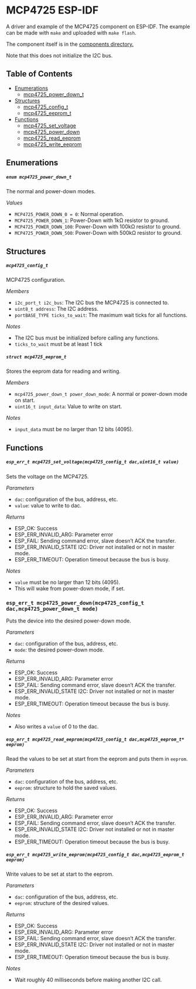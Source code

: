 MCP4725 ESP-IDF
===============

A driver and example of the MCP4725 component on ESP-IDF. 
The example can be made with `make` and uploaded with `make flash`. 

The component itself is in the [components directory.](components/)

Note that this does not initialize the I2C bus.

Table of Contents
-----------------
* [Enumerations](#enumerations)
  * [mcp4725_power_down_t](#enum-mcp4725_power_down_t)
* [Structures](#structures)
  * [mcp4725_config_t](#struct-mcp4725_config_t)
  * [mcp4725_eeprom_t](#struct-mcp4725_eeprom_t)
* [Functions](#functions)
  * [mcp4725_set_voltage](#esp_err_t-mcp4725_set_voltagemcp4725_config_t-dacuint16_t-value)
  * [mcp4725_power_down](#esp_err_t-mcp4725_power_downmcp4725_config_t-dacmcp4725_power_down_t-mode)
  * [mcp4725_read_eeprom](#esp_err_t-mcp4725_read_eeprommcp4725_config_t-dacmcp4725_eeprom_t-eeprom)
  * [mcp4725_write_eeprom](#esp_err_t-mcp4725_write_eeprommcp4725_config_t-dacmcp4725_eeprom_t-eeprom)

Enumerations
------------

##### `enum mcp4725_power_down_t`

The normal and power-down modes.

*Values*
  * `MCP4725_POWER_DOWN_0 = 0`: Normal operation.
  * `MCP4725_POWER_DOWN_1`: Power-Down with 1kΩ resistor to ground.
  * `MCP4725_POWER_DOWN_100`: Power-Down with 100kΩ resistor to ground.
  * `MCP4725_POWER_DOWN_500`: Power-Down with 500kΩ resistor to ground.


Structures
----------

##### `mcp4725_config_t`

MCP4725 configuration.

*Members*
  * `i2c_port_t i2c_bus`: The I2C bus the MCP4725 is connected to.
  * `uint8_t address`: The I2C address.
  * `portBASE_TYPE ticks_to_wait`: The maximum wait ticks for all functions.

*Notes*
  * The I2C bus must be initialized before calling any functions.
  * `ticks_to_wait` must be at least 1 tick


##### `struct mcp4725_eeprom_t`

Stores the eeprom data for reading and writing.

*Members*
  * `mcp4725_power_down_t power_down_mode`: A normal or power-down mode on start.
  * `uint16_t input_data`: Value to write on start.

*Notes*
  * `input_data` must be no larger than 12 bits (4095).

Functions
---------

##### `esp_err_t mcp4725_set_voltage(mcp4725_config_t dac,uint16_t value)`

Sets the voltage on the MCP4725.

*Parameters*
  * `dac`: configuration of the bus, address, etc.
  * `value`: value to write to dac.

*Returns*
  * ESP_OK: Success
  * ESP_ERR_INVALID_ARG: Parameter error
  * ESP_FAIL: Sending command error, slave doesn’t ACK the transfer.
  * ESP_ERR_INVALID_STATE I2C: Driver not installed or not in master mode.
  * ESP_ERR_TIMEOUT: Operation timeout because the bus is busy.

*Notes* 
  * `value` must be no larger than 12 bits (4095).
  * This will wake from power-down mode, if set.


### `esp_err_t mcp4725_power_down(mcp4725_config_t dac,mcp4725_power_down_t mode)`

Puts the device into the desired power-down mode. 

*Parameters*
  * `dac`: configuration of the bus, address, etc.
  * `mode`: the desired power-down mode.

*Returns*
  * ESP_OK: Success
  * ESP_ERR_INVALID_ARG: Parameter error
  * ESP_FAIL: Sending command error, slave doesn’t ACK the transfer.
  * ESP_ERR_INVALID_STATE I2C: Driver not installed or not in master mode.
  * ESP_ERR_TIMEOUT: Operation timeout because the bus is busy.

*Notes*
  * Also writes a `value` of 0 to the dac.


##### `esp_err_t mcp4725_read_eeprom(mcp4725_config_t dac,mcp4725_eeprom_t* eeprom)`

Read the values to be set at start from the eeprom and puts them in `eeprom`.

*Parameters*
  * `dac`: configuration of the bus, address, etc.
  * `eeprom`: structure to hold the saved values.

*Returns*
  * ESP_OK: Success
  * ESP_ERR_INVALID_ARG: Parameter error
  * ESP_FAIL: Sending command error, slave doesn’t ACK the transfer.
  * ESP_ERR_INVALID_STATE I2C: Driver not installed or not in master mode.
  * ESP_ERR_TIMEOUT: Operation timeout because the bus is busy.


##### `esp_err_t mcp4725_write_eeprom(mcp4725_config_t dac,mcp4725_eeprom_t eeprom)`

Write values to be set at start to the eeprom.

*Parameters*
  * `dac`: configuration of the bus, address, etc.
  * `eeprom`: structure of the desired values.

*Returns*
  * ESP_OK: Success
  * ESP_ERR_INVALID_ARG: Parameter error
  * ESP_FAIL: Sending command error, slave doesn’t ACK the transfer.
  * ESP_ERR_INVALID_STATE I2C: Driver not installed or not in master mode.
  * ESP_ERR_TIMEOUT: Operation timeout because the bus is busy.

*Notes*
  * Wait roughly 40 milliseconds before making another I2C call.
